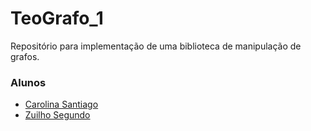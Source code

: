 # TeoGrafo_1
Repositório para implementação de uma biblioteca de manipulação de grafos.

### Alunos
- [Carolina Santiago](https://github.com/carol-santiago)
- [Zuilho Segundo](https://github.com/ZuilhoSe)